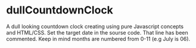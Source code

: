 # dullCountdownClock
A dull looking countdown clock creating using pure Javascript concepts and HTML/CSS.
Set the target date in the sourse code. That line has been commented.
Keep in mind months are numbered from 0-11 (e.g July is 06).
